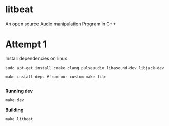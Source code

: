 # litbeat
An open source Audio manipulation Program in C++


# Attempt 1
<!-- https://youtu.be/jpsJCji71Ec -->

Install dependencies on linux

```
sudo apt-get install cmake clang pulseaudio libasound-dev libjack-dev

make install-deps #from our custom make file


```


**Running dev**

```
make dev
```

**Building**

```
make litbeat

```

